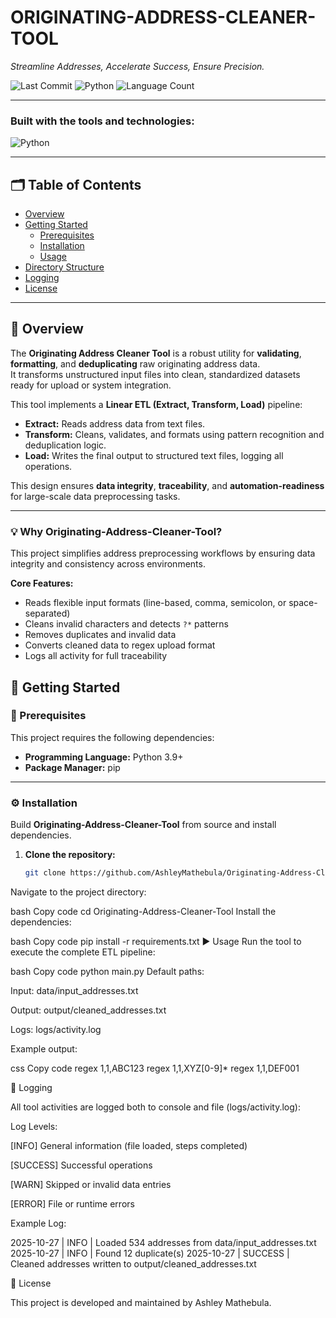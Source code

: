 # ORIGINATING-ADDRESS-CLEANER-TOOL

*Streamline Addresses, Accelerate Success, Ensure Precision.*

![Last Commit](https://img.shields.io/github/last-commit/AshleyMathebula/Originating-Address-Cleaner-Tool?color=blue)
![Python](https://img.shields.io/badge/python-100%25-blue)
![Language Count](https://img.shields.io/github/languages/count/AshleyMathebula/Originating-Address-Cleaner-Tool?color=brightgreen)

---

### Built with the tools and technologies:
![Python](https://img.shields.io/badge/Python-3776AB?style=flat&logo=python&logoColor=white)



---

## 🗂️ Table of Contents

- [Overview](#overview)
- [Getting Started](#getting-started)
  - [Prerequisites](#prerequisites)
  - [Installation](#installation)
  - [Usage](#usage)
- [Directory Structure](#directory-structure)
- [Logging](#logging)
- [License](#license)

---

## 🧩 Overview

The **Originating Address Cleaner Tool** is a robust utility for **validating**, **formatting**, and **deduplicating** raw originating address data.  
It transforms unstructured input files into clean, standardized datasets ready for upload or system integration.

This tool implements a **Linear ETL (Extract, Transform, Load)** pipeline:
- **Extract:** Reads address data from text files.  
- **Transform:** Cleans, validates, and formats using pattern recognition and deduplication logic.  
- **Load:** Writes the final output to structured text files, logging all operations.

This design ensures **data integrity**, **traceability**, and **automation-readiness** for large-scale data preprocessing tasks.

---

### 💡 Why Originating-Address-Cleaner-Tool?

This project simplifies address preprocessing workflows by ensuring data integrity and consistency across environments.

**Core Features:**
- Reads flexible input formats (line-based, comma, semicolon, or space-separated)
- Cleans invalid characters and detects `?*` patterns
- Removes duplicates and invalid data
- Converts cleaned data to regex upload format
- Logs all activity for full traceability

## 🚀 Getting Started

### 🧰 Prerequisites

This project requires the following dependencies:

- **Programming Language:** Python 3.9+
- **Package Manager:** pip

---

### ⚙️ Installation

Build **Originating-Address-Cleaner-Tool** from source and install dependencies.

1. **Clone the repository:**

   ```bash
   git clone https://github.com/AshleyMathebula/Originating-Address-Cleaner-Tool
Navigate to the project directory:

bash
Copy code
cd Originating-Address-Cleaner-Tool
Install the dependencies:

bash
Copy code
pip install -r requirements.txt
▶️ Usage
Run the tool to execute the complete ETL pipeline:

bash
Copy code
python main.py
Default paths:

Input: data/input_addresses.txt

Output: output/cleaned_addresses.txt

Logs: logs/activity.log

Example output:

css
Copy code
regex 1,1,ABC123
regex 1,1,XYZ[0-9]*
regex 1,1,DEF001

🧾 Logging

All tool activities are logged both to console and file (logs/activity.log):

Log Levels:

[INFO] General information (file loaded, steps completed)

[SUCCESS] Successful operations

[WARN] Skipped or invalid data entries

[ERROR] File or runtime errors

Example Log:

2025-10-27 | INFO | Loaded 534 addresses from data/input_addresses.txt
2025-10-27 | INFO | Found 12 duplicate(s)
2025-10-27 | SUCCESS | Cleaned addresses written to output/cleaned_addresses.txt

🪪 License

This project is developed and maintained by Ashley Mathebula.
